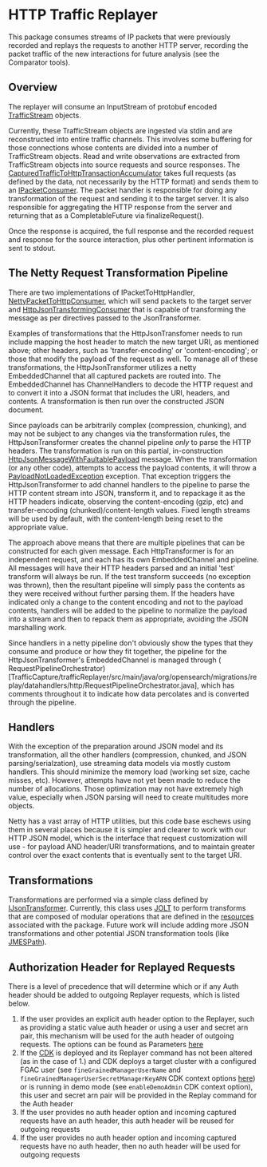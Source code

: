 # HTTP Traffic Replayer

This package consumes streams of IP packets that were previously recorded and replays the requests to another HTTP
server, recording the packet traffic of the new interactions for future analysis (see the Comparator tools).

## Overview

The replayer will consume an InputStream of protobuf
encoded [TrafficStream](../captureProtobufs/src/main/proto/TrafficCaptureStream.proto) objects.

Currently, these TrafficStream objects are ingested via stdin and are reconstructed into entire traffic channels. This
involves some buffering for those connections whose contents are divided into a number of TrafficStream objects.
Read and write observations are extracted from TrafficStream objects into source requests and source responses.
The [CapturedTrafficToHttpTransactionAccumulator](src/main/java/org/opensearch/migrations/replay/CapturedTrafficToHttpTransactionAccumulator.java)
takes full requests (as defined by the data, not necessarily by the HTTP format) and sends them to
an [IPacketConsumer](src/main/java/org/opensearch/migrations/replay/datahandlers/IPacketConsumer.java). The packet handler is
responsible for doing
any transformation of the request and sending it to the target server. It is also responsible for aggregating the HTTP
response from the server and returning that as a CompletableFuture via finalizeRequest().

Once the response is acquired, the full response and the recorded request and response for the source interaction, plus
other pertinent information is sent to stdout.

## The Netty Request Transformation Pipeline

There are two implementations of
IPacketToHttpHandler, [NettyPacketToHttpConsumer](../trafficReplayer/src/main/java/org/opensearch/migrations/replay/datahandlers/NettyPacketToHttpConsumer.java),
which will send packets to the target server
and [HttpJsonTransformingConsumer](./src/main/java/org/opensearch/migrations/replay/datahandlers/http/HttpJsonTransformingConsumer.java)
that is capable of transforming the message as per directives passed to the JsonTransformer.

Examples of transformations that the HttpJsonTransfomer needs to run include mapping the host header to match the new
target URI, as mentioned above; other headers, such as 'transfer-encoding' or 'content-encoding'; or those that modify
the payload of the request as well. To manage all of these transformations, the HttpJsonTransformer utilizes a netty
EmbeddedChannel that all captured packets are routed into. The EmbeddedChannel has ChannelHandlers to decode the HTTP
request and to convert it into a JSON format that includes the URI, headers, and contents. A transformation is then run
over the constructed JSON document.

Since payloads can be arbitrarily complex (compression, chunking), and may not be subject to any changes via the
transformation rules, the HttpJsonTransformer creates the channel pipeline *only* to parse the HTTP headers. The
transformation is run on this partial, in-construction
[HttpJsonMessageWithFaultablePayload](./src/main/java/org/opensearch/migrations/replay/datahandlers/http/HttpJsonMessageWithFaultingPayload.java)
message. When the transformation (or any other code), attempts to access the payload contents, it will throw a
[PayloadNotLoadedException](./src/main/java/org/opensearch/migrations/replay/datahandlers/PayloadNotLoadedException.java)
exception. That exception triggers the HttpJsonTransformer to add channel handlers to the pipeline to parse the HTTP
content stream into JSON, transform it, and to repackage it as the HTTP headers indicate, observing the content-encoding
(gzip, etc) and transfer-encoding (chunked)/content-length values. Fixed length streams will be used by default, with
the content-length being reset to the appropriate value.

The approach above means that there are multiple pipelines that can be constructed for each given message. Each
HttpTransformer is for an independent request, and each has its own EmbeddedChannel and pipeline. All messages will
have their HTTP headers parsed and an initial 'test' transform will always be run. If the test transform succeeds (no
exception was thrown), then the resultant pipeline will simply pass the contents as they were received without further
parsing them. If the headers have indicated only a change to the content encoding and not to the payload contents,
handlers will be added to the pipeline to normalize the payload into a stream and then to repack them as appropriate,
avoiding the JSON marshalling work.

Since handlers in a netty pipeline don't obviously show the types that they consume and produce or how they fit
together, the pipeline for the HttpJsonTransformer's EmbeddedChannel is managed through
(
RequestPipelineOrchestrator)[TrafficCapture/trafficReplayer/src/main/java/org/opensearch/migrations/replay/datahandlers/http/RequestPipelineOrchestrator.java],
which has comments throughout it to indicate how data percolates and is converted through the pipeline.

## Handlers

With the exception of the preparation around JSON model and its transformation, all the other handlers (compression,
chunked, and JSON parsing/serialzation), use streaming data models via mostly custom handlers. This should minimize the
memory load (working set size, cache misses, etc). However, attempts have not yet been made to reduce the number of
allocations. Those optimization may not have extremely high value, especially when JSON parsing will need to create
multitudes more objects.

Netty has a vast array of HTTP utilities, but this code base eschews using them in several places because it is simpler
and clearer to work with our HTTP JSON model, which is the interface that request customization will use - for payload
AND header/URI transformations, and to maintain greater control over the exact contents that is eventually sent to the
target URI.

## Transformations

Transformations are performed via a simple class defined by
[IJsonTransformer](../trafficReplayer/src/main/java/org/opensearch/migrations/transform/IJsonTransformer.java). Currently,
this class uses [JOLT](https://github.com/bazaarvoice/jolt) to perform transforms that are composed of modular
operations that are defined in the [resources](../trafficReplayer/src/main/resources/jolt/operations) associated with
the package. Future work will include adding more JSON transformations and other potential JSON transformation tools
(like [JMESPath](https://jmespath.org/)).


## Authorization Header for Replayed Requests

There is a level of precedence that will determine which or if any Auth header should be added to outgoing Replayer requests, which is listed below.
1. If the user provides an explicit auth header option to the Replayer, such as providing a static value auth header or using a user and secret arn pair, this mechanism will be used for the auth header of outgoing requests. The options can be found as Parameters [here](src/main/java/org/opensearch/migrations/replay/TrafficReplayer.java)
2. If the [CDK](../../deployment/cdk/opensearch-service-migration/README.md) is deployed and its Replayer command has not been altered (as in the case of 1.) and CDK deploys a target cluster with a configured FGAC user (see `fineGrainedManagerUserName` and `fineGrainedManagerUserSecretManagerKeyARN` CDK context options [here](../../deployment/cdk/opensearch-service-migration/README.md#configuration-options)) or is running in demo mode (see `enableDemoAdmin` CDK context option), this user and secret arn pair will be provided in the Replay command for the Auth header
3. If the user provides no auth header option and incoming captured requests have an auth header, this auth header will be reused for outgoing requests
4. If the user provides no auth header option and incoming captured requests have no auth header, then no auth header will be used for outgoing requests
